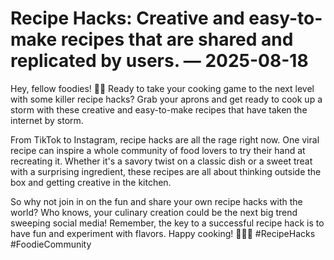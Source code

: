 # Recipe Hacks: Creative and easy-to-make recipes that are shared and replicated by users. — 2025-08-18

Hey, fellow foodies! 🍴✨ Ready to take your cooking game to the next level with some killer recipe hacks? Grab your aprons and get ready to cook up a storm with these creative and easy-to-make recipes that have taken the internet by storm.

From TikTok to Instagram, recipe hacks are all the rage right now. One viral recipe can inspire a whole community of food lovers to try their hand at recreating it. Whether it's a savory twist on a classic dish or a sweet treat with a surprising ingredient, these recipes are all about thinking outside the box and getting creative in the kitchen.

So why not join in on the fun and share your own recipe hacks with the world? Who knows, your culinary creation could be the next big trend sweeping social media! Remember, the key to a successful recipe hack is to have fun and experiment with flavors. Happy cooking! 🌟👩‍🍳 #RecipeHacks #FoodieCommunity
